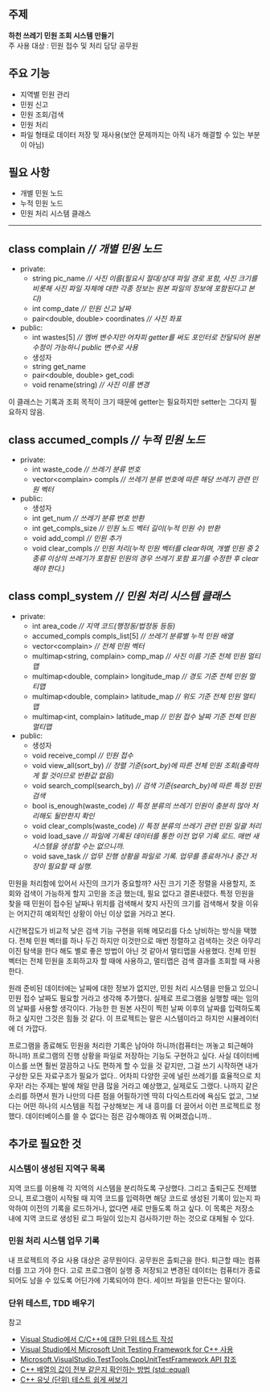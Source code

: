 ## 주제
**하천 쓰레기 민원 조회 시스템 만들기**  
주 사용 대상 : 민원 접수 및 처리 담당 공무원  
  
## 주요 기능
- 지역별 민원 관리
- 민원 신고
- 민원 조회/검색
- 민원 처리
- 파일 형태로 데이터 저장 밎 재사용(보안 문제까지는 아직 내가 해결할 수 있는 부분이 아님)
  
## 필요 사항
- 개별 민원 노드
- 누적 민원 노드
- 민원 처리 시스템 클래스
  
---
  
## class complain *// 개별 민원 노드*
- private:
    - string pic_name *// 사진 이름(필요시 절대/상대 파일 경로 포함, 사진 크기를 비롯해 사진 파일 자체에 대한 각종 정보는 원본 파일의 정보에 포함된다고 본다)*
    - int comp_date *// 민원 신고 날짜*
    - pair&lt;double, double&gt; coordinates *// 사진 좌표*
- public:
    - int wastes[5] *// 멤버 변수지만 어차피 getter를 써도 포인터로 전달되어 원본 수정이 가능하니 public 변수로 사용*
    - 생성자
    - string get_name
    - pair&lt;double, double&gt; get_codi
    - void rename(string) *// 사진 이름 변경*

이 클래스는 기록과 조회 목적이 크기 때문에 getter는 필요하지만 setter는 그다지 필요하지 않음.  
  
## class accumed_compls *// 누적 민원 노드*
- private:
    - int waste_code *// 쓰레기 분류 번호*
    - vector&lt;complain&gt; compls *// 쓰레기 분류 번호에 따른 해당 쓰레기 관련 민원 벡터*
- public:
    - 생성자
    - int get_num *// 쓰레기 분류 번호 반환*
    - int get_compls_size *// 민원 노드 벡터 길이(누적 민원 수) 반환*
    - void add_compl *// 민원 추가*
    - void clear_compls *// 민원 처리(누적 민원 벡터를 clear하며, 개별 민원 중 2종류 이상의 쓰레기가 포함된 민원의 경우 쓰레기 포함 표기를 수정한 후 clear해야 한다.)*
  
## class compl_system *// 민원 처리 시스템 클래스*
- private:
    - int area_code *// 지역 코드(행정동/법정동 등등)*
    - accumed_compls compls_list[5] *// 쓰레기 분류별 누적 민원 배열*
    - vector&lt;complain&gt; *// 전체 민원 벡터*
    - multimap&lt;string, complain&gt; comp_map *// 사진 이름 기준 전체 민원 멀티맵*
    - multimap&lt;double, complain&gt; longitude_map *// 경도 기준 전체 민원 멀티맵*
    - multimap&lt;double, complain&gt; latitude_map *// 위도 기준 전체 민원 멀티맵*
    - multimap&lt;int, complain&gt; latitude_map *// 민원 접수 날짜 기준 전체 민원 멀티맵*
- public:
    - 생성자
    - void receive_compl *// 민원 접수*
    - void view_all(sort_by) *// 정렬 기준(sort_by)에 따른 전체 민원 조회(출력하게 할 것이므로 반환값 없음)*
    - void search_compl(search_by) *// 검색 기준(search_by)에 따른 특정 민원 검색*
    - bool is_enough(waste_code) *// 특정 분류의 쓰레기 민원이 충분히 많아 처리해도 될만한지 확인*
    - void clear_compls(waste_code) *// 특정 분류의 쓰레기 관련 민원 일괄 처리*
    - void load_save *// 파일에 기록된 데이터를 통한 이전 업무 기록 로드. 매번 새 시스템을 생성할 수는 없으니까.*
    - void save_task *// 업무 진행 상황을 파일로 기록. 업무를 종료하거나 중간 저장이 필요할 때 실행.*
  
민원을 처리함에 있어서 사진의 크기가 중요할까? 사진 크기 기준 정렬을 사용할지, 조회와 검색이 가능하게 할지 고민을 조금 했는데, 필요 없다고 결론내렸다. 특정 민원을 찾을 때 민원이 접수된 날짜나 위치를 검색해서 찾지 사진의 크기를 검색해서 찾을 이유는 어지간히 예외적인 상황이 아닌 이상 없을 거라고 본다.  
  
시간복잡도가 비교적 낮은 검색 기능 구현을 위해 메모리를 다소 낭비하는 방식을 택했다. 전체 민원 벡터를 하나 두긴 하지만 이것만으로 매번 정렬하고 검색하는 것은 아무리 이진 탐색을 한다 해도 별로 좋은 방법이 아닌 것 같아서 멀티맵을 사용했다. 전체 민원 벡터는 전체 민원을 조회하고자 할 때에 사용하고, 멀티맵은 검색 결과를 조회할 때 사용한다.  
  
원래 준비된 데이터에는 날짜에 대한 정보가 없지만, 민원 처리 시스템을 만들고 있으니 민원 접수 날짜도 필요할 거라고 생각해 추가했다. 실제로 프로그램을 실행할 때는 임의의 날짜를 사용할 생각이다. 가능한 한 원본 사진이 찍힌 날짜 이후의 날짜를 입력하도록 하고 싶지만 그것은 힘들 것 같다. 이 프로젝트는 말은 시스템이라고 하지만 시뮬레이터에 더 가깝다.  
  
프로그램을 종료해도 민원을 처리한 기록은 남아야 하니까(컴퓨터는 꺼놓고 퇴근해야 하니까) 프로그램의 진행 상황을 파일로 저장하는 기능도 구현하고 싶다. 사실 데이터베이스를 쓰면 훨씬 깔끔하고 나도 편하게 할 수 있을 것 같지만, 그걸 쓰기 시작하면 내가 구상한 모든 자료구조가 필요가 없다.. 어차피 다양한 곳에 널린 쓰레기를 효율적으로 치우자! 라는 주제는 발에 채일 만큼 많을 거라고 예상했고, 실제로도 그랬다. 나까지 같은 소리를 하면서 뭔가 나만의 다른 점을 어필하기엔 딱히 다익스트라에 욕심도 없고, 그보다는 어떤 하나의 시스템을 직접 구상해보는 게 내 흥미를 더 끌어서 이런 프로젝트로 정했다. 데이터베이스를 쓸 수 없다는 점은 감수해야죠 뭐 어쩌겠습니까..  
  
## 추가로 필요한 것
  
### 시스템이 생성된 지역구 목록
지역 코드를 이용해 각 지역의 시스템을 분리하도록 구상했다. 그리고 출퇴근도 전제했으니, 프로그램이 시작될 때 지역 코드를 입력하면 해당 코드로 생성된 기록이 있는지 파악하여 이전의 기록을 로드하거나, 없다면 새로 만들도록 하고 싶다. 이 목록은 저장소 내에 지역 코드로 생성된 로그 파일이 있는지 검사하기만 하는 것으로 대체될 수 있다.
  
### 민원 처리 시스템 업무 기록
내 프로젝트의 주요 사용 대상은 공무원이다. 공무원은 출퇴근을 한다. 퇴근할 때는 컴퓨터를 끄고 가야 한다. 고로 프로그램이 실행 중 저장되고 변경된 데이터는 컴퓨터가 종료되어도 남을 수 있도록 어딘가에 기록되어야 한다. 세이브 파일을 만든다는 말이다.  
  
### 단위 테스트, TDD 배우기
참고  
- [Visual Studio에서 C/C++에 대한 단위 테스트 작성](https://learn.microsoft.com/ko-kr/visualstudio/test/writing-unit-tests-for-c-cpp?view=vs-2022)
- [Visual Studio에서 Microsoft Unit Testing Framework for C++ 사용](https://learn.microsoft.com/ko-kr/visualstudio/test/how-to-use-microsoft-test-framework-for-cpp?source=recommendations&view=vs-2022)
- [Microsoft.VisualStudio.TestTools.CppUnitTestFramework API 참조](https://learn.microsoft.com/ko-kr/visualstudio/test/microsoft-visualstudio-testtools-cppunittestframework-api-reference?view=vs-2022)
- [C++ 배열의 값이 전부 같은지 확인하는 방법 (std::equal)](https://torbjorn.tistory.com/357)
- [C++ 유닛 (단위) 테스트 쉽게 써보기](https://m.post.naver.com/viewer/postView.naver?volumeNo=16995308&memberNo=559061)